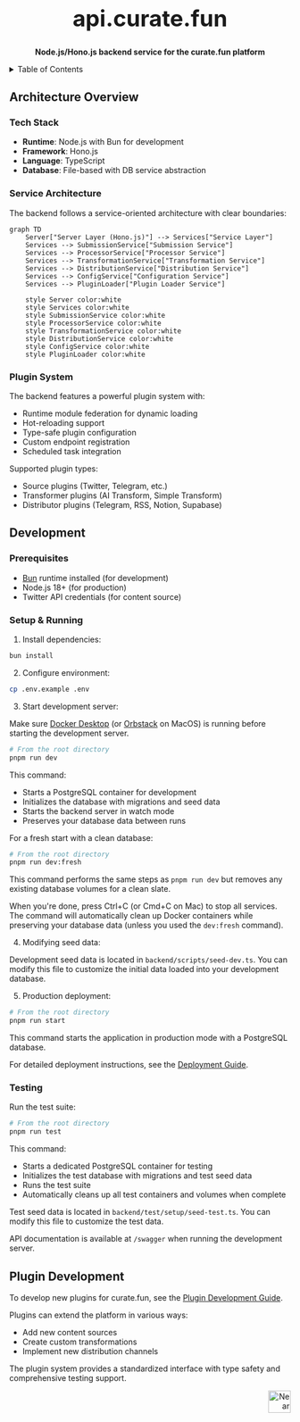 <!-- markdownlint-disable MD014 -->
<!-- markdownlint-disable MD033 -->
<!-- markdownlint-disable MD041 -->
<!-- markdownlint-disable MD029 -->

<div align="center">

<h1 style="font-size: 2.5rem; font-weight: bold;">api.curate.fun</h1>

  <p>
    <strong>Node.js/Hono.js backend service for the curate.fun platform</strong>
  </p>

</div>

<details>
  <summary>Table of Contents</summary>

- [Architecture Overview](#architecture-overview)
  - [Tech Stack](#tech-stack)
  - [Service Architecture](#service-architecture)
  - [Plugin System](#plugin-system)
- [Development](#development)
  - [Prerequisites](#prerequisites)
  - [Setup & Running](#setup--running)
  - [Testing](#testing)
- [Plugin Development](#plugin-development)

</details>

## Architecture Overview

### Tech Stack

- **Runtime**: Node.js with Bun for development
- **Framework**: Hono.js
- **Language**: TypeScript
- **Database**: File-based with DB service abstraction

### Service Architecture

The backend follows a service-oriented architecture with clear boundaries:

```mermaid
graph TD
    Server["Server Layer (Hono.js)"] --> Services["Service Layer"]
    Services --> SubmissionService["Submission Service"]
    Services --> ProcessorService["Processor Service"]
    Services --> TransformationService["Transformation Service"]
    Services --> DistributionService["Distribution Service"]
    Services --> ConfigService["Configuration Service"]
    Services --> PluginLoader["Plugin Loader Service"]

    style Server color:white
    style Services color:white
    style SubmissionService color:white
    style ProcessorService color:white
    style TransformationService color:white
    style DistributionService color:white
    style ConfigService color:white
    style PluginLoader color:white
```

### Plugin System

The backend features a powerful plugin system with:

- Runtime module federation for dynamic loading
- Hot-reloading support
- Type-safe plugin configuration
- Custom endpoint registration
- Scheduled task integration

Supported plugin types:

- Source plugins (Twitter, Telegram, etc.)
- Transformer plugins (AI Transform, Simple Transform)
- Distributor plugins (Telegram, RSS, Notion, Supabase)

## Development

### Prerequisites

- [Bun](https://bun.sh) runtime installed (for development)
- Node.js 18+ (for production)
- Twitter API credentials (for content source)

### Setup & Running

1. Install dependencies:

```bash
bun install
```

2. Configure environment:

```bash
cp .env.example .env
```

3. Start development server:

Make sure [Docker Desktop](https://www.docker.com/products/docker-desktop/) (or [Orbstack](https://orbstack.dev/) on MacOS) is running before starting the development server.

```bash
# From the root directory
pnpm run dev
```

This command:

- Starts a PostgreSQL container for development
- Initializes the database with migrations and seed data
- Starts the backend server in watch mode
- Preserves your database data between runs

For a fresh start with a clean database:

```bash
# From the root directory
pnpm run dev:fresh
```

This command performs the same steps as `pnpm run dev` but removes any existing database volumes for a clean slate.

When you're done, press Ctrl+C (or Cmd+C on Mac) to stop all services. The command will automatically clean up Docker containers while preserving your database data (unless you used the `dev:fresh` command).

4. Modifying seed data:

Development seed data is located in `backend/scripts/seed-dev.ts`. You can modify this file to customize the initial data loaded into your development database.

5. Production deployment:

```bash
# From the root directory
pnpm run start
```

This command starts the application in production mode with a PostgreSQL database.

For detailed deployment instructions, see the [Deployment Guide](https://docs.curate.fun/docs/developers/deployment).

### Testing

Run the test suite:

```bash
# From the root directory
pnpm run test
```

This command:

- Starts a dedicated PostgreSQL container for testing
- Initializes the test database with migrations and test seed data
- Runs the test suite
- Automatically cleans up all test containers and volumes when complete

Test seed data is located in `backend/test/setup/seed-test.ts`. You can modify this file to customize the test data.

API documentation is available at `/swagger` when running the development server.

## Plugin Development

To develop new plugins for curate.fun, see the [Plugin Development Guide](https://docs.curate.fun/docs/plugins/build-plugin).

Plugins can extend the platform in various ways:

- Add new content sources
- Create custom transformations
- Implement new distribution channels

The plugin system provides a standardized interface with type safety and comprehensive testing support.

<div align="right">
<a href="https://nearbuilders.org" target="_blank">
<img
  src="https://builders.mypinata.cloud/ipfs/QmWt1Nm47rypXFEamgeuadkvZendaUvAkcgJ3vtYf1rBFj"
  alt="Near Builders"
  height="40"
/>
</a>
</div>
